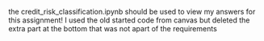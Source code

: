 the credit_risk_classification.ipynb should be used to view my answers for this assignment! I used the old started code from canvas but deleted the extra part at the bottom that was not apart of the requirements
